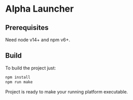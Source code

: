 # Alpha Launcher

## Prerequisites
Need node v14+ and npm v6+.

## Build
To build the project just:

```bash
npm install
npm run make
```

Project is ready to make your running platform executable.
